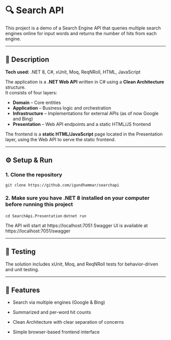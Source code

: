 # 🔍 Search API

This project is a demo of a Search Engine API that queries multiple search engines online for input words and returns the number of hits from each engine.

---

## 🧩 Description
**Tech used:** .NET 8, C#, xUnit, Moq, ReqNRoll, HTML, JavaScript  

The application is a **.NET Web API** written in C# using a **Clean Architecture** structure.  
It consists of four layers:
- **Domain** – Core entities  
- **Application** – Business logic and orchestration  
- **Infrastructure** – Implementations for external APIs (as of now Google and Bing)  
- **Presentation** – Web API endpoints and a static HTML/JS frontend  

The frontend is a **static HTML/JavaScript** page located in the Presentation layer, using the Web API to serve the static frontend.

---

## ⚙️ Setup & Run

### 1. Clone the repository
`git clone https://github.com/igundhammar/searchapi`

### 2. Make sure you have .NET 8 installed on your computer before running this project
`cd SearchApi.Presentation`
`dotnet run`

The API will start at https://localhost:7051
Swagger UI is available at https://localhost:7051/swagger

---

## 🧪 Testing
The solution includes xUnit, Moq, and ReqNRoll tests for behavior-driven and unit testing.

---

## 🚀 Features
- Search via multiple engines (Google & Bing)

- Summarized and per-word hit counts

- Clean Architecture with clear separation of concerns

- Simple browser-based frontend interface


